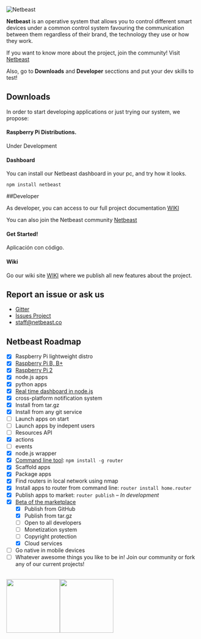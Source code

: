 ![Netbeast](https://github.com/netbeast-co/router/blob/master/img/full-logo.png?raw=true)

**Netbeast** is an operative system that allows you to control different smart devices under a common control system favouring the communication between them regardless of their brand, the technology they use or how they work. 

If you want to know more about the project, join the community! Visit [Netbeast](http://bit.ly/1FfOLZS)

Also, go to **Downloads** and **Developer** secctions and put your dev skills to test!

## Downloads

In order to start developing applications or just trying our system, we propose:

#### Raspberry Pi Distributions. 
Under Development

#### Dashboard
You can install our Netbeast dashboard in your pc, and try how it looks. 

```
npm install netbeast
```

##Developer

As developer, you can access to our full project documentation [WIKI](https://github.com/netbeast-co/docs/wiki)

You can also join the Netbeast community [Netbeast](http://bit.ly/1FfOLZS)

#### Get Started!
Aplicación con código.

#### Wiki

Go our wiki site [WIKI](https://github.com/netbeast-co/docs/wiki) where we publish all new features about the project.

## Report an issue or ask us

* [Gitter](http://bit.ly/1dQmFKt)
* [Issues Project](https://github.com/netbeast-co/docs/issues)
* staff@netbeast.co

## Netbeast Roadmap
- [x] Raspberry Pi lightweight distro
 - [x] <a href="http://bit.ly/1dSz4NS">Raspberry Pi B, B+</a>
 - [x] <a href="http://bit.ly/1H3Sucm">Raspberry Pi 2</a>
 - [x] node.js apps
 - [x] python apps
- [x] [Real time dashboard in node.js](http://bit.ly/1IAsFUm)
 - [x] cross-platform notification system
 - [x] Install from tar.gz
 - [x] Install from any git service
 - [ ] Launch apps on start
 - [ ] Launch apps by indepent users
- [ ] Resources API
 - [x] actions
 - [ ] events
 - [x] node.js wrapper
- [x] <a href="http://bit.ly/1AZ3uDk">Command line tool</a>: `npm install -g router`
 - [x] Scaffold apps
 - [x] Package apps
 - [x] Find routers in local network using nmap
 - [x] Install apps to router from command line: `router install home.router`
 - [x] Publish apps to market: `router publish` – *In development*
- [x] <a href="http://bit.ly/1IUwHpC">Beta of the marketplace</a>
  - [x] Publish from GitHub
  - [x] Publish from tar.gz
  - [ ] Open to all developers
  - [ ] Monetization system
  - [ ] Copyright protection
  - [x] Cloud services
- [ ] Go native in mobile devices
- [ ] Whatever awesome things you like to be in! Join our community or fork any of our current projects! 

<br/>
<img src="https://github.com/netbeast-co/router/blob/master/img/open-source.png?raw=true" height="140px" width="auto"/><img src="https://github.com/netbeast-co/router/blob/master/img/open-hw.png?raw=true" height="140px" width="auto"/>
